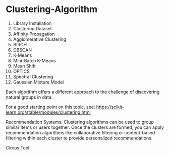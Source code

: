 # Clustering-Algorithm

1. Library Installation
2. Clustering Dataset
3. Affinity Propagation
4. Agglomerative Clustering
5. BIRCH
6. DBSCAN
7. K-Means
8. Mini-Batch K-Means
9. Mean Shift
10. OPTICS
11. Spectral Clustering
12. Gaussian Mixture Model

Each algorithm offers a different approach to the challenge of discovering natural groups in data.

For a good starting point on this topic, see:
https://scikit-learn.org/stable/modules/clustering.html

Recommendation Systems: Clustering algorithms can be used to group similar items or users together. Once the clusters are formed, you can apply recommendation algorithms like collaborative filtering or content-based filtering within each cluster to provide personalized recommendations.

Circos Tool
